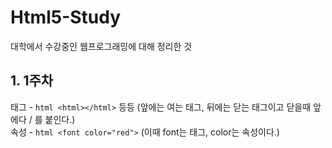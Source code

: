 # Html5-Study

대학에서 수강중인 웹프로그래밍에 대해 정리한 것

## 1. 1주차
태그 - ```html <html></html>``` 등등 (앞에는 여는 태그, 뒤에는 닫는 태그이고 닫을때 앞에다 / 를 붙인다.)<br/>
속성 - ```html <font color="red">``` (이때 font는 태그, color는 속성이다.)
